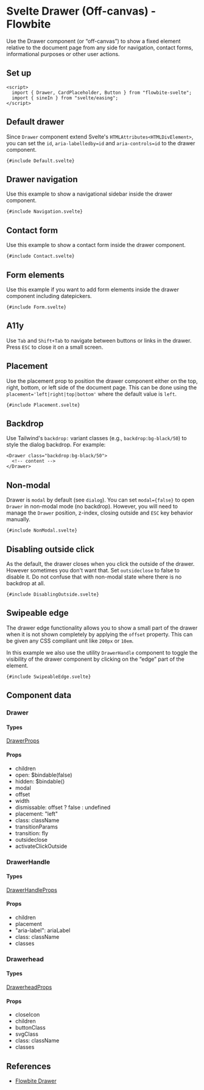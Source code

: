 # Svelte Drawer (Off-canvas) - Flowbite


Use the Drawer component (or “off-canvas”) to show a fixed element relative to the document page from any side for navigation, contact forms, informational purposes or other user actions.

## Set up

```svelte
<script>
  import { Drawer, CardPlaceholder, Button } from "flowbite-svelte";
  import { sineIn } from "svelte/easing";
</script>
```

## Default drawer

Since `Drawer` component extend Svelte's `HTMLAttributes<HTMLDivElement>`, you can set the `id`, `aria-labelledby=id` and `aria-controls=id` to the drawer component.

```svelte
{#include Default.svelte}
```

## Drawer navigation

Use this example to show a navigational sidebar inside the drawer component.

```svelte
{#include Navigation.svelte}
```

## Contact form

Use this example to show a contact form inside the drawer component.

```svelte
{#include Contact.svelte}
```

## Form elements

Use this example if you want to add form elements inside the drawer component including datepickers.

```svelte
{#include Form.svelte}
```

## A11y

Use `Tab` and `Shift+Tab` to navigate between buttons or links in the drawer. Press `ESC` to close it on a small screen.

## Placement

Use the placement prop to position the drawer component either on the top, right, bottom, or left side of the document page. This can be done using the `placement='left|right|top|bottom'` where the default value is `left`.

```svelte
{#include Placement.svelte}
```

## Backdrop

Use Tailwind's `backdrop:` variant classes (e.g., `backdrop:bg-black/50`) to style the dialog backdrop. For example:

```svelte
<Drawer class="backdrop:bg-black/50">
  <!-- content -->
</Drawer>
```

## Non-modal

Drawer is `modal` by default (see `dialog`). You can set `modal={false}` to open `Drawer` in non-modal mode (no backdrop). However, you will need to manage the `Drawer` position, z-index, closing outside and `ESC` key behavior manually.

```svelte
{#include NonModal.svelte}
```

## Disabling outside click

As the default, the drawer closes when you click the outside of the drawer. However sometimes you don't want that. Set `outsideclose` to false to disable it. Do not confuse that with non-modal state where there is no backdrop at all.

```svelte
{#include DisablingOutside.svelte}
```

## Swipeable edge

The drawer edge functionality allows you to show a small part of the drawer when it is not shown completely by applying the `offset` property. This can be given any CSS compliant unit like `200px` or `10em`.

In this example we also use the utility `DrawerHandle` component to toggle the visibility of the drawer component by clicking on the “edge” part of the element.

```svelte
{#include SwipeableEdge.svelte}
```

## Component data

### Drawer

#### Types

[DrawerProps](https://github.com/themesberg/flowbite-svelte/blob/main/src/lib/types.ts#L579)

#### Props

- children
- open: $bindable(false)
- hidden: $bindable()
- modal
- offset
- width
- dismissable: offset ? false : undefined
- placement: "left"
- class: className
- transitionParams
- transition: fly
- outsideclose
- activateClickOutside

### DrawerHandle

#### Types

[DrawerHandleProps](https://github.com/themesberg/flowbite-svelte/blob/main/src/lib/types.ts#L587)

#### Props

- children
- placement
- "aria-label": ariaLabel
- class: className
- classes

### Drawerhead

#### Types

[DrawerheadProps](https://github.com/themesberg/flowbite-svelte/blob/main/src/lib/types.ts#L589)

#### Props

- closeIcon
- children
- buttonClass
- svgClass
- class: className
- classes


## References

- [Flowbite Drawer](https://flowbite.com/docs/components/drawer/)


